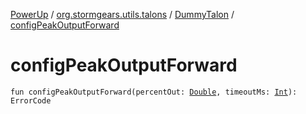 [PowerUp](../../index.md) / [org.stormgears.utils.talons](../index.md) / [DummyTalon](index.md) / [configPeakOutputForward](./config-peak-output-forward.md)

# configPeakOutputForward

`fun configPeakOutputForward(percentOut: `[`Double`](https://kotlinlang.org/api/latest/jvm/stdlib/kotlin/-double/index.html)`, timeoutMs: `[`Int`](https://kotlinlang.org/api/latest/jvm/stdlib/kotlin/-int/index.html)`): ErrorCode`